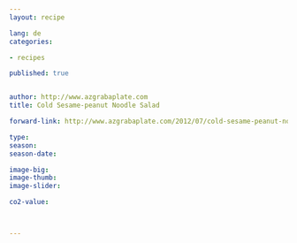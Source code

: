 ```yaml
---
layout: recipe

lang: de
categories:

- recipes

published: true


author: http://www.azgrabaplate.com
title: Cold Sesame-peanut Noodle Salad

forward-link: http://www.azgrabaplate.com/2012/07/cold-sesame-peanut-noodle-salad.html

type: 
season: 
season-date:  

image-big: 
image-thumb: 
image-slider: 

co2-value: 



---
```

